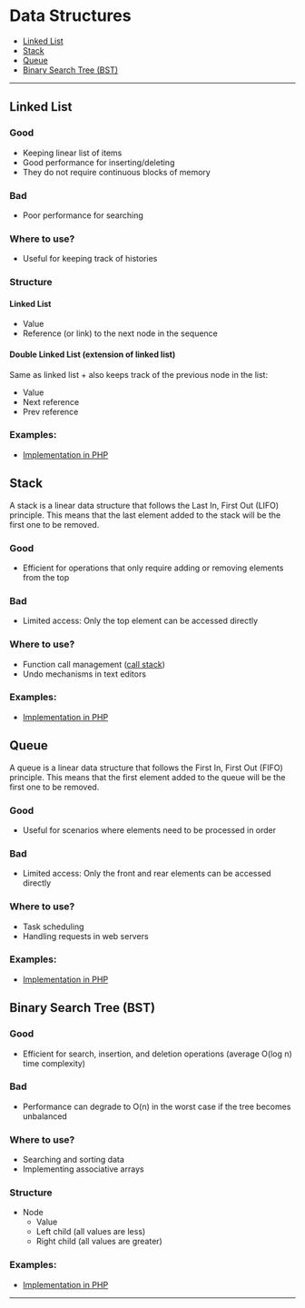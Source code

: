 # Data Structures

- [Linked List](#linked-list)
- [Stack](#stack)
- [Queue](#queue)
- [Binary Search Tree (BST)](#binary-search-tree-bst)

---

## Linked List

### Good
- Keeping linear list of items
- Good performance for inserting/deleting
- They do not require continuous blocks of memory

### Bad
- Poor performance for searching

### Where to use?
- Useful for keeping track of histories

### Structure

#### Linked List
- Value
- Reference (or link) to the next node in the sequence

#### Double Linked List (extension of linked list)
Same as linked list + also keeps track of the previous node in the list:
- Value
- Next reference
- Prev reference

### Examples:
- [Implementation in PHP](linked_list/example.php)

## Stack
A stack is a linear data structure that follows the Last In, First Out (LIFO) principle. This means that the last element added to the stack will be the first one to be removed.

### Good
- Efficient for operations that only require adding or removing elements from the top

### Bad
- Limited access: Only the top element can be accessed directly

### Where to use?
- Function call management ([call stack](https://medium.com/@zawhtetnaing/a-glimpse-into-javascript-magic-event-loop-37babb34b12e))
- Undo mechanisms in text editors

### Examples:
- [Implementation in PHP](stack/example.php)

## Queue
A queue is a linear data structure that follows the First In, First Out (FIFO) principle. This means that the first element added to the queue will be the first one to be removed.

### Good
- Useful for scenarios where elements need to be processed in order

### Bad
- Limited access: Only the front and rear elements can be accessed directly

### Where to use?
- Task scheduling 
- Handling requests in web servers

### Examples:
- [Implementation in PHP](queue/example.php)

## Binary Search Tree (BST)

### Good
- Efficient for search, insertion, and deletion operations (average O(log n) time complexity)

### Bad
- Performance can degrade to O(n) in the worst case if the tree becomes unbalanced

### Where to use?
- Searching and sorting data
- Implementing associative arrays

### Structure
- Node
  - Value
  - Left child (all values are less)
  - Right child (all values are greater)

### Examples:
- [Implementation in PHP](binary_search_tree/example.php)
---
